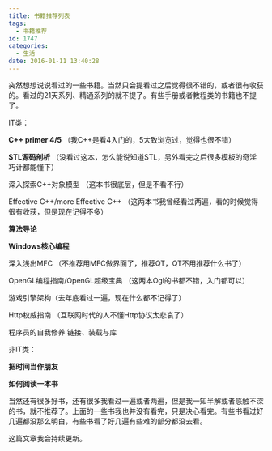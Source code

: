 ```yaml
---
title: 书籍推荐列表
tags:
  - 书籍推荐
id: 1747
categories:
  - 生活
date: 2016-01-11 13:40:28
---
```


突然想想说说看过的一些书籍。当然只会提看过之后觉得很不错的，或者很有收获的。看过的21天系列、精通系列的就不提了。有些手册或者教程类的书籍也不提了。

IT类：

**C++ primer 4/5** （我C++是看4入门的，5大致浏览过，觉得也很不错）

**STL源码剖析** （没看过这本，怎么能说知道STL，另外看完之后很多模板的奇淫巧计都能懂下）

深入探索C++对象模型 （这本书很底层，但是不看不行）

Effective C++/more Effective C++ （这两本书我曾经看过两遍，看的时候觉得很有收获，但是现在记得不多）

**算法导论**

**Windows核心编程**

深入浅出MFC （不推荐用MFC做界面了，推荐QT，QT不用推荐什么书了）

OpenGL编程指南/OpenGL超级宝典 （这两本Ogl的书都不错，入门都可以）

游戏引擎架构（去年底看过一遍，现在什么都不记得了）

Http权威指南 （互联网时代的人不懂Http协议太悲哀了）

程序员的自我修养 链接、装载与库



非IT类：

**把时间当作朋友**

**如何阅读一本书**



当然还有很多好书，还有很多我看过一遍或者两遍，但是我一知半解或者感触不深的书，就不推荐了。上面的一些书我也并没有看完，只是决心看完。有些书看过好几遍都没那么明白，有些书看了好几遍有些难的部分都没去看。

这篇文章我会持续更新。
